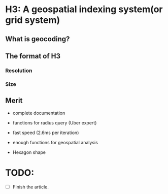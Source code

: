 # H3: A geospatial indexing system(or grid system)

## What is geocoding?

## The format of H3

### Resolution

### Size

## Merit

- complete documentation

- functions for radius query (Uber expert)

- fast speed (2.6ms per iteration)

- enough functions for geospatial analysis

- Hexagon shape




# TODO:

- [ ] Finish the article.